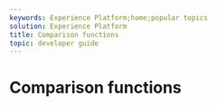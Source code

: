 ```yaml
---
keywords: Experience Platform;home;popular topics
solution: Experience Platform
title: Comparison functions
topic: developer guide
---
```


# Comparison functions